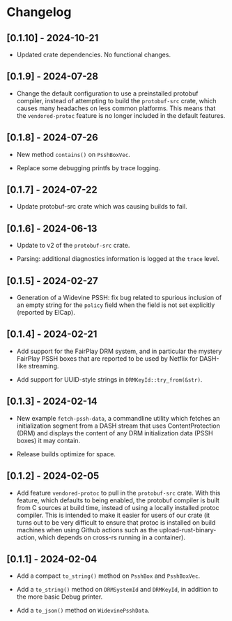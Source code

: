 # Changelog

## [0.1.10] - 2024-10-21

- Updated crate dependencies. No functional changes.


## [0.1.9] - 2024-07-28

- Change the default configuration to use a preinstalled protobuf compiler, instead of attempting to
  build the `protobuf-src` crate, which causes many headaches on less common platforms. This means
  that the `vendored-protoc` feature is no longer included in the default features.


## [0.1.8] - 2024-07-26

- New method `contains()` on `PsshBoxVec`.

- Replace some debugging printfs by trace logging.


## [0.1.7] - 2024-07-22

- Update protobuf-src crate which was causing builds to fail.


## [0.1.6] - 2024-06-13

- Update to v2 of the `protobuf-src` crate.

- Parsing: additional diagnostics information is logged at the `trace` level.


## [0.1.5] - 2024-02-27

- Generation of a Widevine PSSH: fix bug related to spurious inclusion of an empty string for the
  `policy` field when the field is not set explicitly (reported by ElCap).


## [0.1.4] - 2024-02-21

- Add support for the FairPlay DRM system, and in particular the mystery FairPlay PSSH boxes that
  are reported to be used by Netflix for DASH-like streaming.

- Add support for UUID-style strings in `DRMKeyId::try_from(&str)`.


## [0.1.3] - 2024-02-14

- New example `fetch-pssh-data`, a commandline utility which fetches an initialization segment from
  a DASH stream that uses ContentProtection (DRM) and displays the content of any DRM initialization
  data (PSSH boxes) it may contain.

- Release builds optimize for space.


## [0.1.2] - 2024-02-05

- Add feature `vendored-protoc` to pull in the `protobuf-src` crate. With this feature, which
  defaults to being enabled, the protobuf compiler is built from C sources at build time, instead of
  using a locally installed protoc compiler. This is intended to make it easier for users of our
  crate (it turns out to be very difficult to ensure that protoc is installed on build machines when
  using Github actions such as the upload-rust-binary-action, which depends on cross-rs running in a
  container).


## [0.1.1] - 2024-02-04

- Add a compact `to_string()` method on `PsshBox` and `PsshBoxVec`.

- Add a `to_string()` method on `DRMSystemId` and `DRMKeyId`, in addition to the more basic Debug
  printer.

- Add a `to_json()` method on `WidevinePsshData`.

